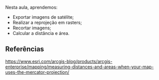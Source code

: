 Nesta aula, aprendemos:

- Exportar imagens de satélite;
- Realizar a reprojeção em rasters;
- Recortar imagens;
- Calcular a distância e área.

## Referências

https://www.esri.com/arcgis-blog/products/arcgis-enterprise/mapping/measuring-distances-and-areas-when-your-map-uses-the-mercator-projection/
